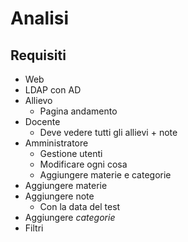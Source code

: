 # Analisi

## Requisiti

- Web
- LDAP con AD
- Allievo
	- Pagina andamento
- Docente
	- Deve vedere tutti gli allievi + note
- Amministratore
	- Gestione utenti
	- Modificare ogni cosa
	- Aggiungere materie e categorie
- Aggiungere materie
- Aggiungere note
	- Con la data del test
- Aggiungere *categorie*
- Filtri

